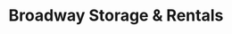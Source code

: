 ---
title: "Broadway Storage & Rentals"
url: /idaho-falls/broadway-storage-und-rentals/
shop: Mieten
---